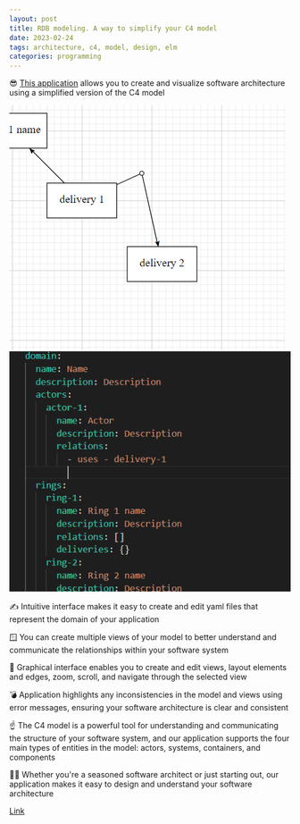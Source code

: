 ```yaml
---
layout: post
title: RDB modeling. A way to simplify your C4 model
date: 2023-02-24
tags: architecture, c4, model, design, elm
categories: programming
---
```


😎 [This application](https://rdbmodel.github.io/) allows you to create and visualize software architecture using a simplified version of the C4 model

![image1](/assets/diagram.eedae2b6.gif)
![image2](/assets/editor.17fc0b0b.gif)

✍ Intuitive interface makes it easy to create and edit yaml files that represent the domain of your application

🪟 You can create multiple views of your model to better understand and communicate the relationships within your software system

🔎 Graphical interface enables you to create and edit views, layout elements and edges, zoom, scroll, and navigate through the selected view

💣 Application highlights any inconsistencies in the model and views using error messages, ensuring your software architecture is clear and consistent

☝ The C4 model is a powerful tool for understanding and communicating the structure of your software system, and our application supports the four main types of entities in the model: actors, systems, containers, and components

👨‍🔬 Whether you're a seasoned software architect or just starting out, our application makes it easy to design and understand your software architecture

[Link](https://rdbmodel.github.io/)
